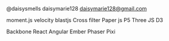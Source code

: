 @daisysmells
daisymarie128
daisymarie128@gmail.com


moment.js
velocity
blastjs
Cross filter
Paper js
P5
Three JS
D3

Backbone
React
Angular
Ember
Phaser
Pixi
